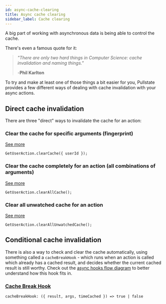 ```yaml
---
id: async-cache-clearing
title: Async cache clearing
sidebar_label: Cache clearing
---
```


A big part of working with asynchronous data is being able to control the cache.

There's even a famous quote for it:

> _"There are only two hard things in Computer Science: cache invalidation and naming things."_
> 
> -**Phil Karlton**

To try and make at least one of those things a bit easier for you, Pullstate provides a few different ways of dealing with cache invalidation with your async actions.

## Direct cache invalidation

There are three "direct" ways to invalidate the cache for an action:

### Clear the cache for specific arguments (fingerprint)

[See more](async-action-use.md#clear-an-async-action-s-cache)

```tsx
GetUserAction.clearCache({ userId });
```

### Clear the cache completely for an action (all combinations of arguments)

[See more](async-action-use.md#clear-the-async-action-cache-for-all-argument-combinations)

```tsx
GetUserAction.clearAllCache();
```

### Clear all unwatched cache for an action

[See more](async-action-use.md#clear-the-async-action-cache-for-unwatched-argument-combinations)

```tsx
GetUserAction.clearAllUnwatchedCache();
```

## Conditional cache invalidation

There is also a way to check and clear the cache automatically, using something called a `cacheBreakHook` - which runs when an action is called which already has a cached result, and decides whether the current cached result is still worthy. Check out the [async hooks flow diagram](async-hooks-overview.md#async-hooks-flow-diagram) to better understand how this hook fits in.

### [Cache Break Hook](async-cache-break-hook.md)

```tsx
cacheBreakHook: ({ result, args, timeCached }) => true | false
```
